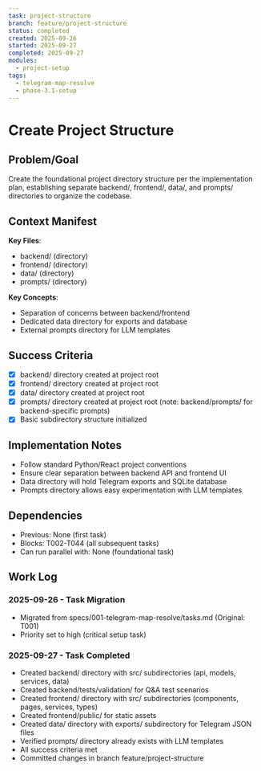 ```yaml
---
task: project-structure
branch: feature/project-structure
status: completed
created: 2025-09-26
started: 2025-09-27
completed: 2025-09-27
modules:
  - project-setup
tags:
  - telegram-map-resolve
  - phase-3.1-setup
---
```


# Create Project Structure

## Problem/Goal
Create the foundational project directory structure per the implementation plan, establishing separate backend/, frontend/, data/, and prompts/ directories to organize the codebase.

## Context Manifest
**Key Files**:
- backend/ (directory)
- frontend/ (directory)
- data/ (directory)
- prompts/ (directory)

**Key Concepts**:
- Separation of concerns between backend/frontend
- Dedicated data directory for exports and database
- External prompts directory for LLM templates

## Success Criteria
- [x] backend/ directory created at project root
- [x] frontend/ directory created at project root
- [x] data/ directory created at project root
- [x] prompts/ directory created at project root (note: backend/prompts/ for backend-specific prompts)
- [x] Basic subdirectory structure initialized

## Implementation Notes
- Follow standard Python/React project conventions
- Ensure clear separation between backend API and frontend UI
- Data directory will hold Telegram exports and SQLite database
- Prompts directory allows easy experimentation with LLM templates

## Dependencies
- Previous: None (first task)
- Blocks: T002-T044 (all subsequent tasks)
- Can run parallel with: None (foundational task)

## Work Log
### 2025-09-26 - Task Migration
- Migrated from specs/001-telegram-map-resolve/tasks.md (Original: T001)
- Priority set to high (critical setup task)

### 2025-09-27 - Task Completed
- Created backend/ directory with src/ subdirectories (api, models, services, data)
- Created backend/tests/validation/ for Q&A test scenarios
- Created frontend/ directory with src/ subdirectories (components, pages, services, types)
- Created frontend/public/ for static assets
- Created data/ directory with exports/ subdirectory for Telegram JSON files
- Verified prompts/ directory already exists with LLM templates
- All success criteria met
- Committed changes in branch feature/project-structure